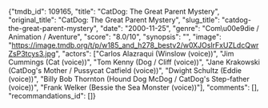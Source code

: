 {"tmdb_id": 109165, "title": "CatDog: The Great Parent Mystery", "original_title": "CatDog: The Great Parent Mystery", "slug_title": "catdog-the-great-parent-mystery", "date": "2000-11-25", "genre": "Com\u00e9die / Animation / Aventure", "score": "8.0/10", "synopsis": "", "image": "https://image.tmdb.org/t/p/w185_and_h278_bestv2/w0XJOslrFxUZLdcQwrZsP3tcys3.jpg", "actors": ["Carlos Alazraqui (Winslow (voice))", "Jim Cummings (Cat (voice))", "Tom Kenny (Dog / Cliff (voice))", "Jane Krakowski (CatDog's Mother / Pussycat Catfield (voice))", "Dwight Schultz (Eddie (voice))", "Billy Bob Thornton (Hound Dog McDog / CatDog's Step-father (voice))", "Frank Welker (Bessie the Sea Monster (voice))"], "comments": [], "recommandations_id": []}